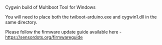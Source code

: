 Cygwin build of Multiboot Tool for Windows

You will need to place both the twiboot-arduino.exe and cygwin1.dll in the same directory.

Please follow the firmware update guide available here - https://sensordots.org/firmwareguide
